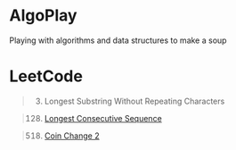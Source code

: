 # AlgoPlay
Playing with algorithms and data structures to make a soup




# LeetCode

>003. Longest Substring Without Repeating Characters

>128. [ Longest Consecutive Sequence ]( https://leetcode.com/problems/longest-consecutive-sequence/ )

>518. [ Coin Change 2 ]( https://leetcode.com/problems/coin-change-ii/description/ )


